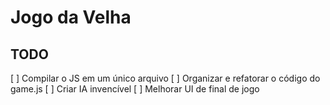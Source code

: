 # Jogo da Velha

## TODO

[ ] Compilar o JS em um único arquivo
[ ] Organizar e refatorar o código do game.js
[ ] Criar IA invencível
[ ] Melhorar UI de final de jogo
